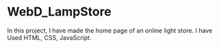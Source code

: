 # WebD_LampStore
In this project, I have made the home page of an online light store. I have Used HTML, CSS, JavaScript.

